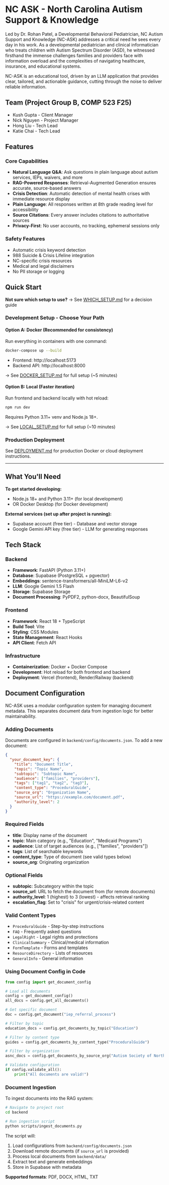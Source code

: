 # NC ASK - North Carolina Autism Support & Knowledge

Led by Dr. Rohan Patel, a Developmental Behavioral Pediatrician, NC Autism Support and Knowledge (NC-ASK) addresses a critical need he sees every day in his work. As a developmental pediatrician and clinical informatician who treats children with Autism Spectrum Disorder (ASD), he witnessed firsthand the immense challenges families and providers face with information overload and the complexities of navigating healthcare, insurance, and educational systems.

NC-ASK is an educational tool, driven by an LLM application that provides clear, tailored, and actionable guidance, cutting through the noise to deliver reliable information.

## Team (Project Group B, COMP 523 F25)
- Kush Gupta - Client Manager
- Nick Nguyen - Project Manager
- Hong Liu - Tech Lead
- Katie Chai - Tech Lead

## Features

### Core Capabilities
- **Natural Language Q&A**: Ask questions in plain language about autism services, IEPs, waivers, and more
- **RAG-Powered Responses**: Retrieval-Augmented Generation ensures accurate, source-based answers
- **Crisis Detection**: Automatic detection of mental health crises with immediate resource display
- **Plain Language**: All responses written at 8th grade reading level for accessibility
- **Source Citations**: Every answer includes citations to authoritative sources
- **Privacy-First**: No user accounts, no tracking, ephemeral sessions only

### Safety Features
- Automatic crisis keyword detection
- 988 Suicide & Crisis Lifeline integration
- NC-specific crisis resources
- Medical and legal disclaimers
- No PII storage or logging

## Quick Start

**Not sure which setup to use?** → See [WHICH_SETUP.md](WHICH_SETUP.md) for a decision guide

### Development Setup - Choose Your Path

#### Option A: Docker (Recommended for consistency)
Run everything in containers with one command:
```bash
docker-compose up --build
```
- Frontend: http://localhost:5173
- Backend API: http://localhost:8000

→ See [DOCKER_SETUP.md](DOCKER_SETUP.md) for full setup (~5 minutes)

#### Option B: Local (Faster iteration)
Run frontend and backend locally with hot reload:
```bash
npm run dev
```
Requires Python 3.11+ venv and Node.js 18+.

→ See [LOCAL_SETUP.md](LOCAL_SETUP.md) for full setup (~10 minutes)

### Production Deployment
See [DEPLOYMENT.md](DEPLOYMENT.md) for production Docker or cloud deployment instructions.

---

## What You'll Need

**To get started developing:**
- Node.js 18+ and Python 3.11+ (for local development)
- OR Docker Desktop (for Docker development)

**External services (set up after project is running):**
- Supabase account (free tier) - Database and vector storage
- Google Gemini API key (free tier) - LLM for generating responses

## Tech Stack

### Backend
- **Framework**: FastAPI (Python 3.11+)
- **Database**: Supabase (PostgreSQL + pgvector)
- **Embeddings**: sentence-transformers/all-MiniLM-L6-v2
- **LLM**: Google Gemini 1.5 Flash
- **Storage**: Supabase Storage
- **Document Processing**: PyPDF2, python-docx, BeautifulSoup

### Frontend
- **Framework**: React 18 + TypeScript
- **Build Tool**: Vite
- **Styling**: CSS Modules
- **State Management**: React Hooks
- **API Client**: Fetch API

### Infrastructure
- **Containerization**: Docker + Docker Compose
- **Development**: Hot reload for both frontend and backend
- **Deployment**: Vercel (frontend), Render/Railway (backend)

## Document Configuration

NC-ASK uses a modular configuration system for managing document metadata. This separates document data from ingestion logic for better maintainability.

### Adding Documents

Documents are configured in `backend/config/documents.json`. To add a new document:

```json
{
  "your_document_key": {
    "title": "Document Title",
    "topic": "Topic Name",
    "subtopic": "Subtopic Name",
    "audience": ["families", "providers"],
    "tags": ["tag1", "tag2", "tag3"],
    "content_type": "ProceduralGuide",
    "source_org": "Organization Name",
    "source_url": "https://example.com/document.pdf",
    "authority_level": 2
  }
}
```

### Required Fields

- **title**: Display name of the document
- **topic**: Main category (e.g., "Education", "Medicaid Programs")
- **audience**: List of target audiences (e.g., ["families", "providers"])
- **tags**: List of searchable keywords
- **content_type**: Type of document (see valid types below)
- **source_org**: Originating organization

### Optional Fields

- **subtopic**: Subcategory within the topic
- **source_url**: URL to fetch the document from (for remote documents)
- **authority_level**: 1 (highest) to 3 (lowest) - affects retrieval ranking
- **escalation_flag**: Set to "crisis" for urgent/crisis-related content

### Valid Content Types

- `ProceduralGuide` - Step-by-step instructions
- `FAQ` - Frequently asked questions
- `LegalRight` - Legal rights and protections
- `ClinicalSummary` - Clinical/medical information
- `FormTemplate` - Forms and templates
- `ResourceDirectory` - Lists of resources
- `GeneralInfo` - General information

### Using Document Config in Code

```python
from config import get_document_config

# Load all documents
config = get_document_config()
all_docs = config.get_all_documents()

# Get specific document
doc = config.get_document("iep_referral_process")

# Filter by topic
education_docs = config.get_documents_by_topic("Education")

# Filter by content type
guides = config.get_documents_by_content_type("ProceduralGuide")

# Filter by organization
asnc_docs = config.get_documents_by_source_org("Autism Society of North Carolina")

# Validate configuration
if config.validate_all():
    print("All documents are valid!")
```

### Document Ingestion

To ingest documents into the RAG system:

```bash
# Navigate to project root
cd backend

# Run ingestion script
python scripts/ingest_documents.py
```

The script will:
1. Load configurations from `backend/config/documents.json`
2. Download remote documents (if `source_url` is provided)
3. Process local documents from `backend/data/`
4. Extract text and generate embeddings
5. Store in Supabase with metadata

**Supported formats**: PDF, DOCX, HTML, TXT